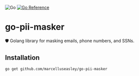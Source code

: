 ![Go](https://github.com/marcelluseasley/go-pii-masker/actions/workflows/ci.yml/badge.svg)
[![Go Reference](https://pkg.go.dev/badge/github.com/marcelluseasley/go-pii-masker.svg)](https://pkg.go.dev/github.com/marcelluseasley/go-pii-masker)


# go-pii-masker

🛡️ Golang library for masking emails, phone numbers, and SSNs.

## Installation

```bash
go get github.com/marcelluseasley/go-pii-masker
